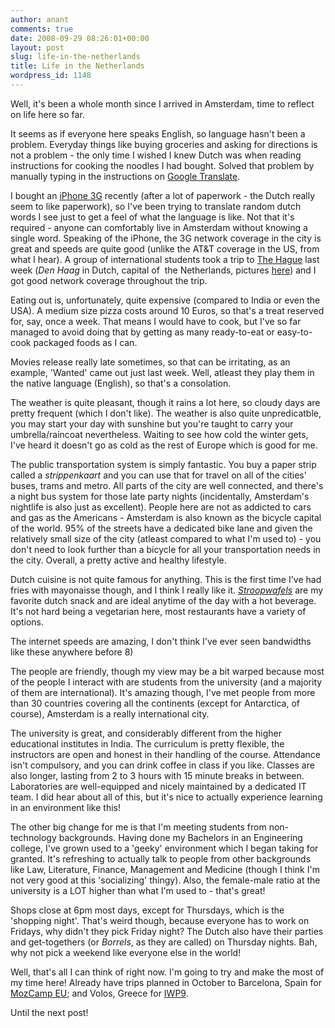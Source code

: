 ```yaml
---
author: anant
comments: true
date: 2008-09-29 08:26:01+00:00
layout: post
slug: life-in-the-netherlands
title: Life in the Netherlands
wordpress_id: 1148
---
```


Well, it's been a whole month since I arrived in Amsterdam, time to reflect on life here so far.

It seems as if everyone here speaks English, so language hasn't been a problem. Everyday things like buying groceries and asking for directions is not a problem - the only time I wished I knew Dutch was when reading instructions for cooking the noodles I had bought. Solved that problem by manually typing in the instructions on [Google Translate](http://replay.waybackmachine.org/20080929210446/http://www.google.com/language_tools?hl=en).

I bought an [iPhone 3G](http://replay.waybackmachine.org/20080929210446/http://www.apple.com/iphone/) recently (after a lot of paperwork - the Dutch really seem to like paperwork), so I've been trying to translate random dutch words I see just to get a feel of what the language is like. Not that it's required - anyone can comfortably live in Amsterdam without knowing a single word. Speaking of the iPhone, the 3G network coverage in the city is great and speeds are quite good (unlike the AT&T coverage in the US, from what I hear). A group of international students took a trip to [The Hague](http://replay.waybackmachine.org/20080929210446/http://en.wikipedia.org/wiki/The_Hague) last week (_Den Haag_ in Dutch, capital of  the Netherlands, pictures [here](http://replay.waybackmachine.org/20080929210446/http://www.flickr.com/photos/an_ant/sets/72157607396441776/)) and I got good network coverage throughout the trip.

Eating out is, unfortunately, quite expensive (compared to India or even the USA). A medium size pizza costs around 10 Euros, so that's a treat reserved for, say, once a week. That means I would have to cook, but I've so far managed to avoid doing that by getting as many ready-to-eat or easy-to-cook packaged foods as I can.

Movies release really late sometimes, so that can be irritating, as an example, 'Wanted' came out just last week. Well, atleast they play them in the native language (English), so that's a consolation.

The weather is quite pleasant, though it rains a lot here, so cloudy days are pretty frequent (which I don't like). The weather is also quite unpredicatble, you may start your day with sunshine but you're taught to carry your umbrella/raincoat nevertheless. Waiting to see how cold the winter gets, I've heard it doesn't go as cold as the rest of Europe which is good for me.

The public transportation system is simply fantastic. You buy a paper strip called a _strippenkaart_ and you can use that for travel on all of the cities' buses, trams and metro. All parts of the city are well connected, and there's a night bus system for those late party nights (incidentally, Amsterdam's nightlife is also just as excellent). People here are not as addicted to cars and gas as the Americans - Amsterdam is also known as the bicycle capital of the world. 95% of the streets have a dedicated bike lane and given the relatively small size of the city (atleast compared to what I'm used to) - you don't need to look further than a bicycle for all your transportation needs in the city. Overall, a pretty active and healthy lifestyle.

Dutch cuisine is not quite famous for anything. This is the first time I've had fries with mayonaisse though, and I think I really like it. [_Stroopwafels_](http://replay.waybackmachine.org/20080929210446/http://en.wikipedia.org/wiki/Syrup_waffle) are my favorite dutch snack and are ideal anytime of the day with a hot beverage. It's not hard being a vegetarian here, most restaurants have a variety of options.

The internet speeds are amazing, I don't think I've ever seen bandwidths like these anywhere before 8)

The people are friendly, though my view may be a bit warped because most of the people I interact with are students from the university (and a majority of them are international). It's amazing though, I've met people from more than 30 countries covering all the continents (except for Antarctica, of course), Amsterdam is a really international city.

The university is great, and considerably different from the higher educational institutes in India. The curriculum is pretty flexible, the instructors are open and honest in their handling of the course. Attendance isn't compulsory, and you can drink coffee in class if you like. Classes are also longer, lasting from 2 to 3 hours with 15 minute breaks in between. Laboratories are well-equipped and nicely maintained by a dedicated IT team. I did hear about all of this, but it's nice to actually experience learning in an environment like this!

The other big change for me is that I'm meeting students from non-technology backgrounds. Having done my Bachelors in an Engineering college, I've grown used to a 'geeky' environment which I began taking for granted. It's refreshing to actually talk to people from other backgrounds like Law, Literature, Finance, Management and Medicine (though I think I'm not very good at this 'socializing' thingy). Also, the female-male ratio at the university is a LOT higher than what I'm used to - that's great!

Shops close at 6pm most days, except for Thursdays, which is the 'shopping night'. That's weird though, because everyone has to work on Fridays, why didn't they pick Friday night? The Dutch also have their parties and get-togethers (or _Borrels_, as they are called) on Thursday nights. Bah, why not pick a weekend like everyone else in the world!

Well, that's all I can think of right now. I'm going to try and make the most of my time here! Already have trips planned in October to Barcelona, Spain for [MozCamp EU](http://replay.waybackmachine.org/20080929210446/https://wiki.mozilla.org/EU_MozCamp_2008); and Volos, Greece for [IWP9](http://replay.waybackmachine.org/20080929210446/http://iwp9.inf.uth.gr/).

Until the next post!
